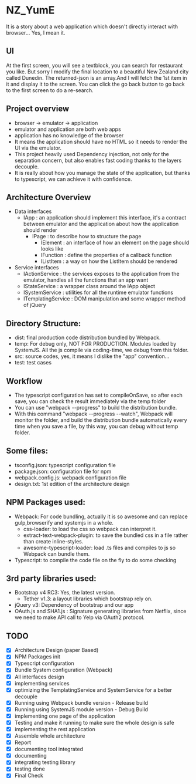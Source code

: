 # NZ_YumE
It is a story about a web application which doesn't directly interact with browser...
Yes, I mean it.

## UI
At the first screen, you will see a textblock, you can search for restaurant you like.
But sorry I modify the final location to a beautiful New Zealand city called Dunedin.
The returned-json is an array.And I will fetch the 1st item in it and display it to the screen. 
You can click the go back button to go back to the first screen to do a re-search.

## Project overview
* browser -> emulator -> application
* emulator and application are both web apps
* application has no knowledge of the browser
* It means the application should have no HTML so it needs to render the UI via the emulator.
* This project heavily used Dependency injection, not only for the separation concern, but also enables fast coding thanks to the layers decouple. 
* It is really about how you manage the state of the application, but thanks to typescript, we can achieve it with confidence.

## Architecture Overview
* Data interfaces
    * IApp : an application should implement this interface, it's a contract between emulator and the application about how the application should render
        * IPage : to describe how to structure the page
            * IElement : an interface of how an element on the page should looks like 
            * IFunction : define the properties of a callback function
            * IListItem : a way on how the ListItem should be rendered
* Service interfaces
    * IActionService : the services exposes to the application from the emulator, handles all the functions that an app want
    * IStateService : a wrapper class around the IApp object
    * ISystemService : utilities for all the runtime emulator functions
    * ITemplatingService : DOM manipulation and some wrapper method of jQuery

## Directory Structure:
* dist: final production code distribution bundled by Webpack.
* temp: For debug only, NOT FOR PRODUCTION. Modules loaded by SystemJS. All the js compile via coding-time, we debug from this folder. 
* src: source codes, yes, it means I dislike the "app" convention...
* test: test cases

## Workflow
* The typescript configuration has set to compileOnSave, so after each save, you can check the result immediately via the temp folder
* You can use "webpack --progress" to build the distribution bundle.
* With this command "webpack --progress --watch", Webpack will monitor the folder, and build the distribution bundle automatically every time when you save a file, by this way, you can debug without temp folder.

## Some files:
* tsconfig.json: typescript configuration file
* package.json: configuration file for npm
* webpack.config.js: webpack configuration file
* design.txt: 1st edition of the architecture design

## NPM Packages used:
* Webpack: For code bundling, actually it is so awesome and can replace gulp,browserify and systemjs in a whole.
    * css-loader: to load the css so webpack can interpret it.
    * extract-text-webpack-plugin: to save the bundled css in a file rather than create inline-styles.
    * awesome-typescript-loader: load .ts files and compiles to js so Webpack can bundle them.
* Typescript: to compile the code file on the fly to do some checking

## 3rd party libraries used:
* Bootstrap v4 RC3: Yes, the latest version.
    * Tether v1.3: a layout libraries which bootstrap rely on.
* jQuery v3: Dependency of bootstrap and our app
* OAuth.js and SHA1.js : Signature generating libraries from Netflix, since we need to make API call to Yelp via OAuth2 protocol.

## TODO
- [x] Architecture Design (paper Based)
- [x] NPM Packages init
- [x] Typescript configuration
- [x] Bundle System configuration (Webpack)
- [x] All interfaces design
- [x] implementing services
- [x] optimizing the TemplatingService and SystemService for a better decouple
- [x] Running using Webpack bundle version - Release build
- [x] Running using SystemJS module version - Debug Build
- [x] implementing one page of the application
- [x] Testing and make it running to make sure the whole design is safe
- [x] implementing the rest application
- [x] Assemble whole architecture
- [x] Report
- [x] documenting tool integrated
- [x] documenting
- [x] integrating testing library 
- [x] testing done
- [x] Final Check

